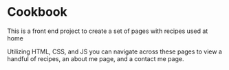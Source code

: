 # Cookbook
This is a front end project to create a set of pages with recipes used at home

Utilizing HTML, CSS, and JS you can navigate across these pages to view a handful of recipes, an about me page, and a contact me page.
